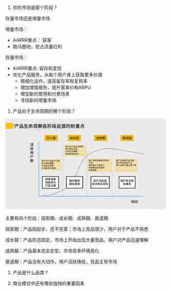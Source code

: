 <!--
 * @Author: your name
 * @Date: 2022-03-30 21:27:11
 * @LastEditTime: 2022-03-30 21:52:54
 * @LastEditors: Please set LastEditors
 * @Description: 打开koroFileHeader查看配置 进行设置: https://github.com/OBKoro1/koro1FileHeader/wiki/%E9%85%8D%E7%BD%AE
 * @FilePath: /growth-hacker/docs/用户增长: 增长的重点.md
-->
1. 你的市场是那个阶段？

存量市场还是增量市场

增量市场： 
- AARRR重点： 获客
- 跑马圈地，抢占流量红利

存量市场：
- AARRR重点: 留存和变现
- 优化产品服务，从每个用户身上获取更多价值
  - 精细化运作，提高留存率和复购率
  - 增加增值服务，提升客单价和ARPU
  - 增加新的使用和付费场景
  - 寻找新的增量市场

1. 产品处于生命周期的哪个阶段？

![](../assets/img/productlifetime.png)

主要有四个阶段：探索期、成长期、成熟期、衰退期

探索期：产品刚起步，还不完善；市场上竞品很少，用户对于产品不熟悉

成长期：产品形态固定，市场上开始出现大量竞品，用户对产品迅速理解

成熟期：产品基本完全定型，市场竞争环境恶化

衰退期：产品没有大动作，用户活跃降低，竞品主导市场

1. 产品是什么品类？

2. 商业模式中还有哪些独特的重要因素




